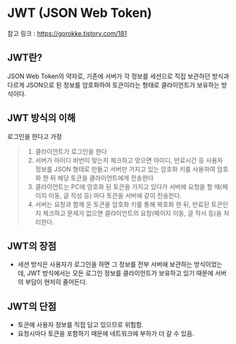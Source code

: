 # JWT (JSON Web Token)

참고 링크 : https://gorokke.tistory.com/181

## JWT란?
JSON Web Token의 약자로, 기존에 서버가 각 정보를 세션으로 직접 보관하던 방식과 다르게 JSON으로 된 정보를 암호화하여 토큰이라는 형태로 클라이언트가 보유하는 방식이다.


## JWT 방식의 이해
로그인을 한다고 가정
> 1. 클라이언트가 로그인을 한다
> 2. 서버가 아이디 비번이 맞는지 체크하고 맞으면 아이디, 만료시간 등 사용자 정보를 JSON 형태로 만들고 서버만 가지고 있는 암호화 키를 사용하여 암호화 한 뒤 해당 토큰을 클라이언트에게 전송한다
> 3. 클라이언트는 PC에 암호화 된 토큰을 가지고 있다가 서버에 요청을 할 때(페이지 이동, 글 작성 등) 마다 토큰을 서버에 같이 전송한다.
> 4. 서버는 요청과 함께 온 토큰을 암호화 키를 통해 복호화 한 뒤, 만료된 토큰인지 체크하고 문제가 없으면 클라이언트의 요청(페이지 이동, 글 작서 등)을 처리한다.


## JWT의 장점
- 세션 방식은 사용자가 로그인을 하면 그 정보를 전부 서버에 보관하는 방식이었는데, JWT 방식에서는 모든 로그인 정보를 클라이언트가 보유하고 있기 때문에 서버의 부담이 현저히 줄어든다.

## JWT의 단점
- 토큰에 사용자 정보를 직접 담고 있으므로 위험함.
- 요청시마다 토큰을 포함하기 때문에 네트워크에 부하가 더 갈 수 있음.
